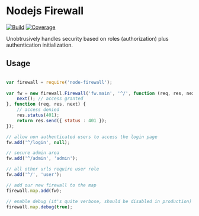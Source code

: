 # Nodejs Firewall

[![Build](https://travis-ci.org/plouc/node-firewall.png)](https://travis-ci.org/plouc/node-firewall)
[![Coverage](https://coveralls.io/repos/plouc/node-firewall/badge.png)](https://coveralls.io/r/plouc/node-firewall)

Unobtrusively handles security based on roles (authorization) plus authentication initialization.

## Usage

```javascript

var firewall = require('node-firewall');
    
var fw = new firewall.Firewall('fw.main', '^/', function (req, res, next) {
    next(); // access granted
}, function (req, res, next) {
    // access denied
    res.status(401);
    return res.send({ status : 401 });
});

// allow non authenticated users to access the login page
fw.add('^/login', null);

// secure admin area
fw.add('^/admin', 'admin');

// all other urls require user role
fw.add('^/', 'user');

// add our new firewall to the map
firewall.map.add(fw);

// enable debug (it's quite verbose, should be disabled in production)
firewall.map.debug(true);
```
